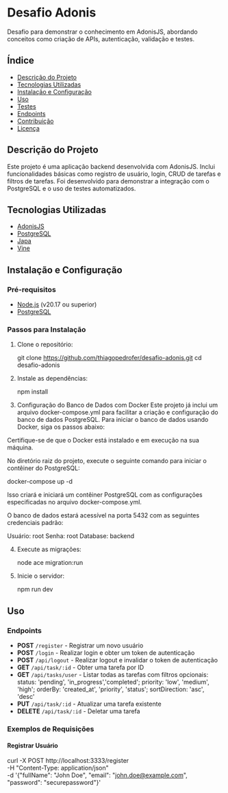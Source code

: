 # Desafio Adonis

Desafio para demonstrar o conhecimento em AdonisJS, abordando conceitos como criação de APIs, autenticação, validação e testes.

## Índice

- [Descrição do Projeto](#descrição-do-projeto)
- [Tecnologias Utilizadas](#tecnologias-utilizadas)
- [Instalação e Configuração](#instalação-e-configuração)
- [Uso](#uso)
- [Testes](#testes)
- [Endpoints](#endpoints)
- [Contribuição](#contribuição)
- [Licença](#licença)

## Descrição do Projeto

Este projeto é uma aplicação backend desenvolvida com AdonisJS. Inclui funcionalidades básicas como registro de usuário, login, CRUD de tarefas e filtros de tarefas. Foi desenvolvido para demonstrar a integração com o PostgreSQL e o uso de testes automatizados.

## Tecnologias Utilizadas

- [AdonisJS](https://adonisjs.com/)
- [PostgreSQL](https://www.postgresql.org/)
- [Japa](https://japa.dev/)
- [Vine](https://vinejs.dev/)

## Instalação e Configuração

### Pré-requisitos

- [Node.js](https://nodejs.org/) (v20.17 ou superior)
- [PostgreSQL](https://www.postgresql.org/)

### Passos para Instalação

1. Clone o repositório:
    
    git clone https://github.com/thiagopedrofer/desafio-adonis.git
    cd desafio-adonis

2. Instale as dependências:

    npm install

3. Configuração do Banco de Dados com Docker
Este projeto já inclui um arquivo docker-compose.yml para facilitar a criação e configuração do banco de dados PostgreSQL. Para iniciar o banco de dados usando Docker, siga os passos abaixo:

Certifique-se de que o Docker está instalado e em execução na sua máquina.

No diretório raiz do projeto, execute o seguinte comando para iniciar o contêiner do PostgreSQL:

docker-compose up -d

Isso criará e iniciará um contêiner PostgreSQL com as configurações especificadas no arquivo docker-compose.yml.

O banco de dados estará acessível na porta 5432 com as seguintes credenciais padrão:

Usuário: root
Senha: root
Database: backend

4. Execute as migrações:
   
    node ace migration:run

5. Inicie o servidor:
 
    npm run dev

## Uso

### Endpoints

- **POST** `/register` - Registrar um novo usuário
- **POST** `/login` - Realizar login e obter um token de autenticação
- **POST** `/api/logout` - Realizar logout e invalidar o token de autenticação
- **GET** `/api/task/:id` - Obter uma tarefa por ID
- **GET** `/api/tasks/user` - Listar todas as tarefas com filtros opcionais:
    status: 'pending', 'in_progress','completed';
    priority: 'low', 'medium', 'high';
    orderBy: 'created_at', 'priority', 'status';
    sortDirection: 'asc', 'desc'
- **PUT** `/api/task/:id` - Atualizar uma tarefa existente
- **DELETE** `/api/task/:id` - Deletar uma tarefa

### Exemplos de Requisições

#### Registrar Usuário

curl -X POST http://localhost:3333/register \
  -H "Content-Type: application/json" \
  -d '{"fullName": "John Doe", "email": "john.doe@example.com", "password": "securepassword"}'